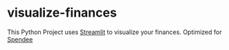 # visualize-finances

This Python Project uses [Streamlit](https://streamlit.io/) to visualize your finances. Optimized for [Spendee](https://www.spendee.com/)